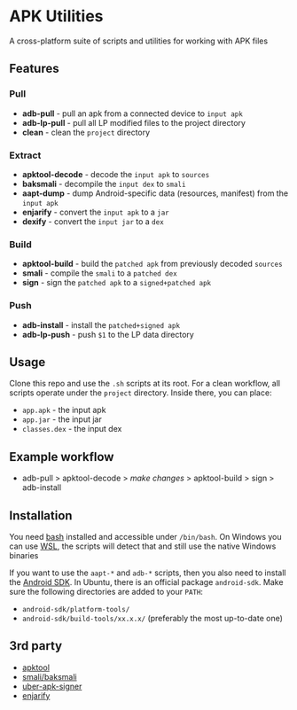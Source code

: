 # APK Utilities
A cross-platform suite of scripts and utilities for working with APK files

## Features
### Pull
* __adb-pull__ - pull an apk from a connected device to `input apk`
* __adb-lp-pull__ - pull all LP modified files to the project directory
* __clean__ - clean the `project` directory 
### Extract
* __apktool-decode__ - decode the `input apk` to `sources`
* __baksmali__ - decompile the `input dex` to `smali`
* __aapt-dump__ - dump Android-specific data (resources, manifest) from the `input apk`
* __enjarify__ - convert the `input apk` to a `jar`
* __dexify__ - convert the `input jar` to a `dex`
### Build
* __apktool-build__ - build the `patched apk` from previously decoded `sources`
* __smali__ - compile the `smali` to a `patched dex`
* __sign__ - sign the `patched apk` to a `signed+patched apk`
### Push
* __adb-install__ - install the `patched+signed apk`
* __adb-lp-push__ - push `$1` to the LP data directory

## Usage
Clone this repo and use the `.sh` scripts at its root. For a clean workflow, all scripts operate under the `project` directory. Inside there, you can place:
* `app.apk` - the input apk
* `app.jar` - the input jar
* `classes.dex` - the input dex

## Example workflow
* adb-pull > apktool-decode > *make changes* > apktool-build > sign > adb-install

## Installation
You need [bash](https://www.gnu.org/software/bash/) installed and accessible under `/bin/bash`. On Windows you can use [WSL](https://docs.microsoft.com/en-us/windows/wsl/), the scripts will detect that and still use the native Windows binaries

If you want to use the `aapt-*` and `adb-*` scripts, then you also need to install the [Android SDK](https://developer.android.com/studio/#downloads
). In Ubuntu, there is an official package `android-sdk`. Make sure the following directories are added to your `PATH`:
* `android-sdk/platform-tools/`
* `android-sdk/build-tools/xx.x.x/` (preferably the most up-to-date one)

## 3rd party
* [apktool](https://github.com/iBotPeaches/Apktool)
* [smali/baksmali](https://github.com/JesusFreke/smali)
* [uber-apk-signer](https://github.com/patrickfav/uber-apk-signer)
* [enjarify](https://github.com/Storyyeller/enjarify)
